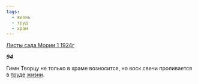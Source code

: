 ```yaml
---
tags:
  - жизнь
  - труд
  - храм
---
```

[Листы сада Мории 1 1924г](https://127.0.0.1:4002/agni/1924)

___94___

Гимн Творцу не только в храме возносится, но воск свечи проливается в [труде](../../../tags/#труд) [жизни](../../../tags/#жизнь).   

